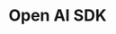 ---
title: Open AI SDK
description: New agent sdk from open ai including tools such as computer use, function calling, file search, web search
---